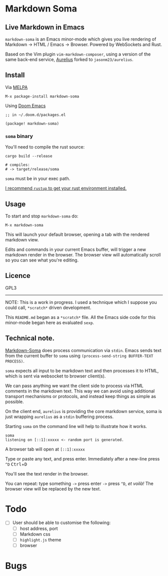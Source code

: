 # Markdown Soma

## Live Markdown in Emacs

`markdown-soma` is an Emacs minor-mode which gives you live rendering of Markdown -> HTML / Emacs -> Browser. Powered by WebSockets and Rust.

Based on the Vim plugin `vim-markdown-composer`, using a version of the same back-end service, [Aurelius](https://github.com/euclio/aurelius) forked to `jasonm23/aurelius`.

## Install

Via [MELPA](https://melpa.org)

```
M-x package-install markdown-soma
```

Using [Doom Emacs](https://github.com/doomemacs/doomemacs)

```
;; in ~/.doom.d/packages.el

(package! markdown-soma)
```

### `soma` binary

You'll need to compile the rust source:

```
cargo build --release

# compiles:
# -> target/release/soma 
```

`soma` must be in your exec path. 

[I recommend `rustup` to get your rust environment installed.](https://rustup.rs/)

## Usage

To start and stop `markdown-soma` do: 

```
M-x markdown-soma
```

This will launch your default browser, opening a tab with the rendered markdown view.

Edits and commands in your current Emacs buffer, will trigger a new markdown render in the browser. The browser view will automatically scroll so you can see what you're editing.

## Licence

GPL3

- - -

NOTE: This is a work in progress. I used a technique which I suppose you could call, `*scratch*` driven development.

This `README.md` began as a `*scratch*` file.  All the Emacs side code for this minor-mode began here as evaluated `sexp`.

## Technical note. 

[Markdown-Soma](https://github.com/jasonm23/soma) does process communication via `stdin`.  Emacs sends text from the current buffer to `soma` using `(process-send-string BUFFER-TEXT PROCESS)`.

`soma` expects all input to be markdown text and then processes it to HTML, which is sent via websocket to browser client(s).

We can pass anything we want the client side to process via HTML comments in the markdown text.  This way we can avoid using additional transport mechanisms or protocols, and instead keep things as simple as possible.

On the client end, `aurelius` is providing the core markdown service, soma is just wrapping `aurelius` as a `stdin` buffering process.

Starting `soma` on the command line will help to illustrate how it works.

```
soma
listening on [::1]:xxxxx <- random port is generated.
```

A browser tab will open at `[::1]:xxxxx` 

Type or paste any text, and press enter. Immediately after a new-line press `^D` <kbd>Ctrl</kbd>+<kbd>D</kbd>

You'll see the text render in the browser.

You can repeat: type something `->` press enter `->` press `^D`, _et voilà!_ The browser view will be replaced by the new text.

# Todo

- [ ] User should be able to customise the following:
  - [ ] host address, port
  - [ ] Markdown css
  - [ ] `highlight.js` theme
  - [ ] browser  

# Bugs

